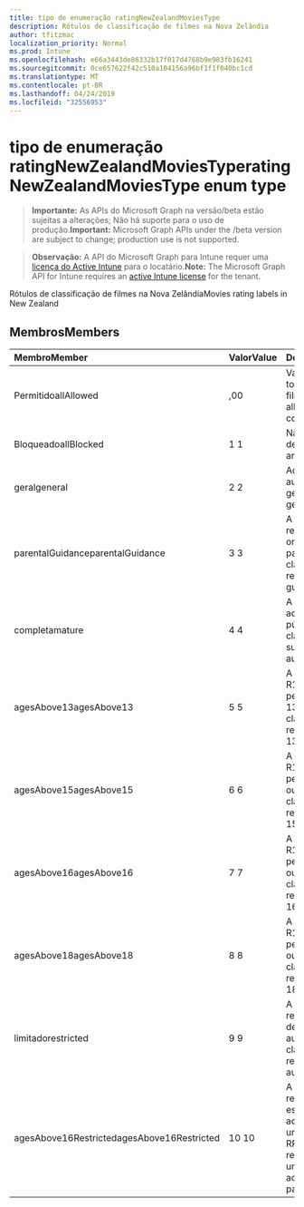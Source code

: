 ```yaml
---
title: tipo de enumeração ratingNewZealandMoviesType
description: Rótulos de classificação de filmes na Nova Zelândia
author: tfitzmac
localization_priority: Normal
ms.prod: Intune
ms.openlocfilehash: e66a3443de86332b17f017d4768b9e983fb16241
ms.sourcegitcommit: 0ce657622f42c510a104156a96bf1f1f040bc1cd
ms.translationtype: MT
ms.contentlocale: pt-BR
ms.lasthandoff: 04/24/2019
ms.locfileid: "32556953"
---
```

# <a name="ratingnewzealandmoviestype-enum-type"></a><span data-ttu-id="01527-103">tipo de enumeração ratingNewZealandMoviesType</span><span class="sxs-lookup"><span data-stu-id="01527-103">ratingNewZealandMoviesType enum type</span></span>

> <span data-ttu-id="01527-104">**Importante:** As APIs do Microsoft Graph na versão/beta estão sujeitas a alterações; Não há suporte para o uso de produção.</span><span class="sxs-lookup"><span data-stu-id="01527-104">**Important:** Microsoft Graph APIs under the /beta version are subject to change; production use is not supported.</span></span>

> <span data-ttu-id="01527-105">**Observação:** A API do Microsoft Graph para Intune requer uma [licença do Active Intune](https://go.microsoft.com/fwlink/?linkid=839381) para o locatário.</span><span class="sxs-lookup"><span data-stu-id="01527-105">**Note:** The Microsoft Graph API for Intune requires an [active Intune license](https://go.microsoft.com/fwlink/?linkid=839381) for the tenant.</span></span>

<span data-ttu-id="01527-106">Rótulos de classificação de filmes na Nova Zelândia</span><span class="sxs-lookup"><span data-stu-id="01527-106">Movies rating labels in New Zealand</span></span>

## <a name="members"></a><span data-ttu-id="01527-107">Membros</span><span class="sxs-lookup"><span data-stu-id="01527-107">Members</span></span>
|<span data-ttu-id="01527-108">Membro</span><span class="sxs-lookup"><span data-stu-id="01527-108">Member</span></span>|<span data-ttu-id="01527-109">Valor</span><span class="sxs-lookup"><span data-stu-id="01527-109">Value</span></span>|<span data-ttu-id="01527-110">Descrição</span><span class="sxs-lookup"><span data-stu-id="01527-110">Description</span></span>|
|:---|:---|:---|
|<span data-ttu-id="01527-111">Permitido</span><span class="sxs-lookup"><span data-stu-id="01527-111">allAllowed</span></span>|<span data-ttu-id="01527-112">,0</span><span class="sxs-lookup"><span data-stu-id="01527-112">0</span></span>|<span data-ttu-id="01527-113">Valor padrão, permitir todo o conteúdo de filmes</span><span class="sxs-lookup"><span data-stu-id="01527-113">Default value, allow all movies content</span></span>|
|<span data-ttu-id="01527-114">Bloqueado</span><span class="sxs-lookup"><span data-stu-id="01527-114">allBlocked</span></span>|<span data-ttu-id="01527-115">1 </span><span class="sxs-lookup"><span data-stu-id="01527-115">1</span></span>|<span data-ttu-id="01527-116">Não permitir conteúdo de filmes</span><span class="sxs-lookup"><span data-stu-id="01527-116">Do not allow any movies content</span></span>|
|<span data-ttu-id="01527-117">geral</span><span class="sxs-lookup"><span data-stu-id="01527-117">general</span></span>|<span data-ttu-id="01527-118">2 </span><span class="sxs-lookup"><span data-stu-id="01527-118">2</span></span>|<span data-ttu-id="01527-119">Adequado para audiência geral</span><span class="sxs-lookup"><span data-stu-id="01527-119">Suitable for general audience</span></span>|
|<span data-ttu-id="01527-120">parentalGuidance</span><span class="sxs-lookup"><span data-stu-id="01527-120">parentalGuidance</span></span>|<span data-ttu-id="01527-121">3 </span><span class="sxs-lookup"><span data-stu-id="01527-121">3</span></span>|<span data-ttu-id="01527-122">A classificação PG recomenda orientação dos pais</span><span class="sxs-lookup"><span data-stu-id="01527-122">The PG classification recommends parental guidance</span></span>|
|<span data-ttu-id="01527-123">completa</span><span class="sxs-lookup"><span data-stu-id="01527-123">mature</span></span>|<span data-ttu-id="01527-124">4 </span><span class="sxs-lookup"><span data-stu-id="01527-124">4</span></span>|<span data-ttu-id="01527-125">A classificação M é adequada para o público adulto</span><span class="sxs-lookup"><span data-stu-id="01527-125">The M classification is suitable for mature audience</span></span>|
|<span data-ttu-id="01527-126">agesAbove13</span><span class="sxs-lookup"><span data-stu-id="01527-126">agesAbove13</span></span>|<span data-ttu-id="01527-127">5 </span><span class="sxs-lookup"><span data-stu-id="01527-127">5</span></span>|<span data-ttu-id="01527-128">A classificação do R13 é restrita às pessoas com mais de 13 anos</span><span class="sxs-lookup"><span data-stu-id="01527-128">The R13 classification is restricted to persons 13 years and over</span></span>|
|<span data-ttu-id="01527-129">agesAbove15</span><span class="sxs-lookup"><span data-stu-id="01527-129">agesAbove15</span></span>|<span data-ttu-id="01527-130">6 </span><span class="sxs-lookup"><span data-stu-id="01527-130">6</span></span>|<span data-ttu-id="01527-131">A classificação do R15 é restrita a pessoas de 15 anos ou mais</span><span class="sxs-lookup"><span data-stu-id="01527-131">The R15 classification is restricted to persons 15 years and over</span></span>|
|<span data-ttu-id="01527-132">agesAbove16</span><span class="sxs-lookup"><span data-stu-id="01527-132">agesAbove16</span></span>|<span data-ttu-id="01527-133">7 </span><span class="sxs-lookup"><span data-stu-id="01527-133">7</span></span>|<span data-ttu-id="01527-134">A classificação do R16 é restrita a pessoas com 16 anos ou mais</span><span class="sxs-lookup"><span data-stu-id="01527-134">The R16 classification is restricted to persons 16 years and over</span></span>|
|<span data-ttu-id="01527-135">agesAbove18</span><span class="sxs-lookup"><span data-stu-id="01527-135">agesAbove18</span></span>|<span data-ttu-id="01527-136">8 </span><span class="sxs-lookup"><span data-stu-id="01527-136">8</span></span>|<span data-ttu-id="01527-137">A classificação do R18 é restrita a pessoas de 18 anos ou mais</span><span class="sxs-lookup"><span data-stu-id="01527-137">The R18 classification is restricted to persons 18 years and over</span></span>|
|<span data-ttu-id="01527-138">limitado</span><span class="sxs-lookup"><span data-stu-id="01527-138">restricted</span></span>|<span data-ttu-id="01527-139">9 </span><span class="sxs-lookup"><span data-stu-id="01527-139">9</span></span>|<span data-ttu-id="01527-140">A classificação R é restrita a uma determinada audiência</span><span class="sxs-lookup"><span data-stu-id="01527-140">The R classification is restricted to a certain audience</span></span>|
|<span data-ttu-id="01527-141">agesAbove16Restricted</span><span class="sxs-lookup"><span data-stu-id="01527-141">agesAbove16Restricted</span></span>|<span data-ttu-id="01527-142">10 </span><span class="sxs-lookup"><span data-stu-id="01527-142">10</span></span>|<span data-ttu-id="01527-143">A classificação RP16 requer que os espectadores de 16 acompanhados por um pai ou adulto</span><span class="sxs-lookup"><span data-stu-id="01527-143">The RP16 classification requires viewers under 16 accompanied by a parent or an adult</span></span>|





